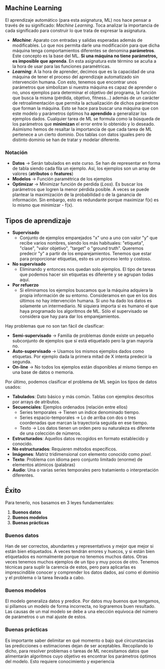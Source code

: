 ## Machine Learning
El aprendizaje automático (para esta asignatura, ML) nos hace pensar a través de su significado: *Machine Learning*. Toca analizar la importancia de cada significado para construir lo que trata de expresar la asignatura.
- ***Machine***: Aparato con entradas y salidas esperadas además de modificables. Lo que nos permita darle una modificación para que dicha máquina tenga comportamientos diferentes se denomina **parámetros**. Este concepto es la base del ML. **Si una máquina no tiene parámetros, es imposible que aprenda**. En esta asignatura este término se acuña a la hora de usar para las funciones paramétricas. 
- ***Learning***: A la hora de aprender, decimos que es la capacidad de una máquina de tener el proceso del aprendizaje automatizado sin intervención humana. Con esto, tenemos que encontrar unos parámetros que simbolizan si nuestra máquina es capaz de aprender o no, unos ejemplos para determinar el objetivo del programa, la función que busca la misma (pérdida, objetivo, fitness...) además de un carácter de retroalimentación que permita la actualización de dichos parámetros que forman la máquina. Esto se hace para buscar una máquina que con este modelo y parámetros óptimos ha **aprendido** a generalizar los ejemplos dados.
Cualquier tarea de ML se formula como la búsqueda de los parámetros que **minimizan** el error entre lo obtenido y lo deseado. Asimismo hemos de resaltar la importancia de que cada tarea de ML pertenece a un cierto dominio. Dos tablas con datos iguales pero de distinto dominio se han de tratar y modelar diferente.
### Notación
- **Datos** -> Serán tabulados en este curso. Se han de representar en forma de tabla siendo cada fila un ejemplo. Así, los ejemplos son un array de valores (**atributos** o **features**)
-  **Modelos** -> Función paramétrica de los ejemplos
- **Optimizar** -> Minimizar función de perdida (*Loss*). Es buscar los parámetros que logren la menor pérdida posible. A veces se puede plantear la maximización de la probabilidad o de la ganancia de información. Sin embargo, esto es redundante porque maximizar f(x) es lo mismo que minimizar - f(x). 
## Tipos de aprendizaje
- **Supervisado**
	- Conjunto de ejemplos emparejados "x" uno a uno con valor "y" que recibe varios nombres, siendo los más habituales: "etiqueta", "clase", "valor objetivo", "target" o "ground truth". Queremos predecir  "y" a partir de los emparejamientos. Tenemos que estar para proporcionar etiquetas, esto es un proceso lento y costoso.
- **No supervisado**
	- Eliminando y entonces nos quedan solo ejemplos. El tipo de tareas que podemos hacer sin etiquetas es diferente y se agrupan todas aquí.
- **Por refuerzo**
	- Si eliminamos los ejemplos buscamos que la máquina adquiera la propia información de su entorno.
Consideramos en que en los dos últimos no hay intervención humana. Si uno ha dado los datos es solamente un intermediario. Ni siquiera importa si es humano el que haya programado los algoritmos de ML. Sólo el supervisado se considera que hay para dar los emparejamientos.

Hay problemas que no son tan fácil de clasificar:
- **Semi-supervisado** -> Familia de problemas donde existe un pequeño subconjunto de ejemplos que sí está etiquetado pero la gran mayoría no.
- **Auto-supervisado** -> Usamos los mismos ejemplos dados como etiquetas. Por ejemplo dada la primera mitad de X intenta predecir la segunda.
- **On-line** -> No todos los ejemplos están disponibles al mismo tiempo en una base de datos o memoria.

Por último, podemos clasificar el problema de ML según los tipos de datos usados:
- **Tabulados**: Dato básico y más común. Tablas con ejemplos descritos por arrays de atributos. 
- **Secuenciales**: Ejemplos ordenados (relación entre ellos)
	- Series temporales -> Tienen un índice denominado tiempo.
	- Series espacio-temporales -> Lo de arriba con dos o tres coordenadas que marcan la trayectoria seguida en ese tiempo.
	- Texto -> Los datos tienen un orden pero su naturaleza es diferente de una colección de números.
- **Estructurados**: Aquellos datos recogidos en formato establecido y conocido.
- **No estructurados**: Requieren métodos específicos.
- **Imágenes**: Matriz tridimensional con elemento conocido como *pixel*.
- **Texto**: Problema con idioma pero conjunto limitado (enorme) de elementos atómicos (palabras)
- **Audio**: Una o varias series temporales pero tratamiento o interpretación diferentes.
## Éxito
Para tenerlo, nos basamos en 3 leyes fundamentales:
1. **Buenos datos**
2. **Buenos modelos**
3. **Buenas prácticas**
### Buenos datos
Han de ser correctos, abundantes y representativos y mejor que mejor si están bien etiquetados. A veces tendrán errores y huecos, y si están bien etiquetados es normalmente porque no tenemos muchos datos. Otras veces tenemos muchos ejemplos de un tipo y muy pocos de otro. 
Tenemos técnicas para suplir la carencia de estos, pero para aplicarlas es imprescindible conocer y comprender los datos dados, así como el dominio y el problema o la tarea llevada a cabo. 
### Buenos modelos
El modelo generaliza datos y predice. Por datos muy buenos que tengamos, si pillamos un modelo de forma incorrecta, no lograremos buen resultado.
Las causas de un mal modelo se debe a una elección equívoca del número de parámetros o un mal ajuste de estos.
### Buenas prácticas
Es importante saber delimitar en qué momento o bajo qué circunstancias las predicciones o estimaciones dejan de ser aceptables. 
Recopilando lo dicho, para resolver problemas o tareas de ML necesitamos datos que alimentarán algoritmos cuyo objetivo es encontrar los parámetros óptimos del modelo. Esto requiere conocimiento y experiencia

